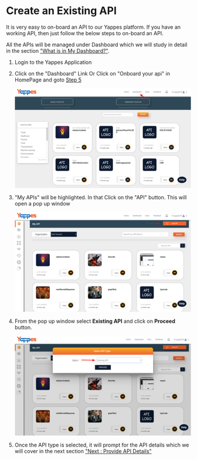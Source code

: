 Create an Existing API
======================

It is very easy to on-board an API to our Yappes platform. If you have
an working API, then just follow the below steps to on-board an API.

All the APIs will be managed under Dashboard which we will study in
detail in the section ["What is in My Dashboard?"](dashboard.md).

1.  Login to the Yappes Application
2.  Click on the "Dashboard" Link Or Click on "Onboard your api" in
    HomePage and goto [Step 5](#5)

    ![](images/existing_api/existing_api_onboard_01.png)

3.  "My APIs" will be highlighted. In that Click on the "API" button.
    This will open a pop up window

    ![](images/existing_api/existing_api_onboard_02.png)

4.  From the pop up window select **Existing API** and click on
    **Proceed** button.

    ![](images/existing_api/existing_api_onboard_03.png)

5.  Once the API type is selected, it will prompt for the API details
    which we will cover in the next section ["Next : Provide API
    Details"](apidetails)
